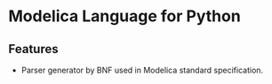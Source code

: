 # Modelica Language for Python

## Features

- Parser generator by BNF used in Modelica standard specification.
